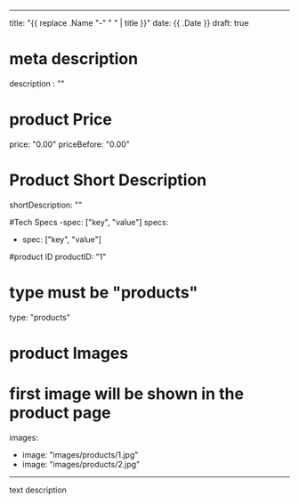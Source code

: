 
---
title: "{{ replace .Name "-" " " | title }}"
date: {{ .Date }}
draft: true

# meta description
description : ""

# product Price
price: "0.00"
priceBefore: "0.00"

# Product Short Description
shortDescription: ""

#Tech Specs -spec: ["key", "value"]
specs:
  - spec: ["key", "value"]

#product ID
productID: "1"

# type must be "products"
type: "products"

# product Images
# first image will be shown in the product page
images:
  - image: "images/products/1.jpg"
  - image: "images/products/2.jpg"
---

text description
